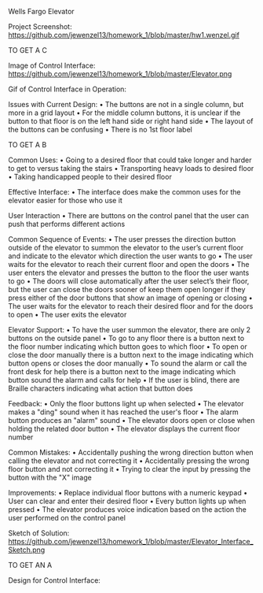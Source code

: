 Wells Fargo Elevator

Project Screenshot:
  https://github.com/jewenzel13/homework_1/blob/master/hw1.wenzel.gif
  
TO GET A C

  Image of Control Interface:
    https://github.com/jewenzel13/homework_1/blob/master/Elevator.png

  Gif of Control Interface in Operation:

  Issues with Current Design:
  •	The buttons are not in a single column, but more in a grid layout
  •	For the middle column buttons, it is unclear if the button to that floor is on the left hand side or right hand side
  •	The layout of the buttons can be confusing
  •	There is no 1st floor label

TO GET A B

  Common Uses:
  •	Going to a desired floor that could take longer and harder to get to versus taking the stairs
  •	Transporting heavy loads to desired floor
  •	Taking handicapped people to their desired floor

  Effective Interface:
  •	The interface does make the common uses for the elevator easier for those who use it

  User Interaction
  •	There are buttons on the control panel that the user can push that performs different actions

  Common Sequence of Events:
  •	The user presses the direction button outside of the elevator to summon the elevator to the user’s current floor and indicate to the elevator which direction the user wants to go
  •	The user waits for the elevator to reach their current floor and open the doors
  •	The user enters the elevator and presses the button to the floor the user wants to go
  •	The doors will close automatically after the user select’s their floor, but the user can close the doors sooner of keep them open longer if they press either of the door buttons that show an image of opening or closing
  •	The user waits for the elevator to reach their desired floor and for the doors to open
  •	The user exits the elevator

  Elevator Support:
  •	To have the user summon the elevator, there are only 2 buttons on the outside panel
  •	To go to any floor there is a button next to the floor number indicating which button goes to which floor
  •	To open or close the door manually there is a button next to the image indicating which button opens or closes the door manually
  •	To sound the alarm or call the front desk for help there is a button next to the image indicating which button sound the alarm and calls for help
  •	If the user is blind, there are Braille characters indicating what action that button does

  Feedback:
  •	Only the floor buttons light up when selected
  •	The elevator makes a "ding" sound when it has reached the user's floor
  •	The alarm button produces an "alarm" sound
  •	The elevator doors open or close when holding the related door button
  •	The elevator displays the current floor number

  Common Mistakes:
  •	Accidentally pushing the wrong direction button when calling the elevator and not correcting it
  •	Accidentally pressing the wrong floor button and not correcting it
  •	Trying to clear the input by pressing the button with the "X" image

  Improvements:
  •	Replace individual floor buttons with a numeric keypad
  •	User can clear and enter their desired floor
  •	Every button lights up when pressed
  •	The elevator produces voice indication based on the action the user performed on the control panel

  Sketch of Solution:
    https://github.com/jewenzel13/homework_1/blob/master/Elevator_Interface_Sketch.png

TO GET AN A

  Design for Control Interface:
